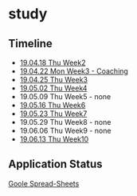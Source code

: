 # study

## Timeline

- [19.04.18 Thu Week2](./week2.md)
- [19.04.22 Mon Week3 - Coaching](./week3-coaching(feat.posquit0).md)
- [19.04.25 Thu Week3](./week3.md)
- [19.05.02 Thu Week4](./week4.md)
- 19.05.09 Thu Week5 - none
- [19.05.16 Thu Week6](./week6.md)
- [19.05.23 Thu Week7](./week7.md)
- 19.05.29 Thu Week8 - none
- 19.06.06 Thu Week9 - none
- [19.06.13 Thu Week10](./week10.md)

## Application Status

[Goole Spread-Sheets](https://docs.google.com/spreadsheets/d/1u3u6wx4xlbzmYdtTgVn-m7G2zolkEzDJZQrDRNTAVMw/edit?usp=sharing)
